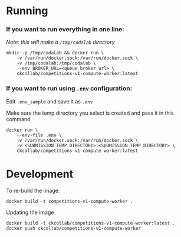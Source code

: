 Running
=======

### If you want to run everything in one line:

*Note: this will make a `/tmp/codalab` directory*

```
mkdir -p /tmp/codalab && docker run \
    -v /var/run/docker.sock:/var/run/docker.sock \
    -v /tmp/codalab:/tmp/codalab \
    --env BROKER_URL=<queue broker url> \
    ckcollab/competitions-v1-compute-worker:latest
```


### If you want to run using `.env` configuration:

Edit `.env_sample` and save it as `.env`

Make sure the temp directory you select is created and pass it in this command

```
docker run \
    --env-file .env \
    -v /var/run/docker.sock:/var/run/docker.sock \
    -v <SUBMISSION TEMP DIRECTORY>:<SUBMISSION TEMP DIRECTORY> \
    ckcollab/competitions-v1-compute-worker:latest
```


Development
===========

To re-build the image:

```
docker build -t competitions-v1-compute-worker .
```

Updating the image

```
docker build -t ckcollab/competitions-v1-compute-worker:latest .
docker push ckcollab/competitions-v1-compute-worker
```
